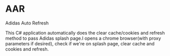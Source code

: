 # AAR
Adidas Auto Refresh

This C# application automatically does the clear cache/cookies and refresh method to pass Adidas splash page.I opens a chrome browser(with proxy parameters if desired), check if we're on splash page, clear cache and cookies and refresh.

